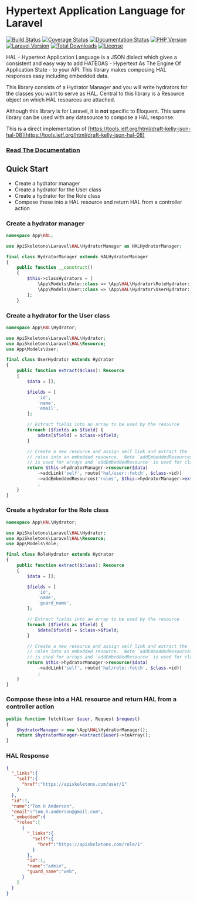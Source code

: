 # Hypertext Application Language for Laravel

[![Build Status](https://travis-ci.com/API-Skeletons/laravel-hal.svg?branch=master)](https://travis-ci.com/API-Skeletons/laravel-hal)
[![Coverage Status](https://coveralls.io/repos/github/API-Skeletons/laravel-hal/badge.svg?branch=master)](https://coveralls.io/github/API-Skeletons/laravel-hal?branch=master)
[![Documentation Status](https://readthedocs.org/projects/api-skeletons-laravel-hal/badge/?version=latest)](https://api-skeletons-laravel-hal.readthedocs.io/en/latest/?badge=latest)
[![PHP Version](https://img.shields.io/badge/PHP-7.3%20to%208.0-blue)](https://img.shields.io/badge/PHP-7.3%20to%208.0-blue)
[![Laravel Version](https://img.shields.io/badge/Laravel-5.7%20to%208.x-red)](https://img.shields.io/badge/Laravel-5.7%20to%208.x-red)
[![Total Downloads](https://poser.pugx.org/api-skeletons/laravel-hal/downloads)](//packagist.org/packages/api-skeletons/laravel-hal)
[![License](https://poser.pugx.org/api-skeletons/laravel-hal/license)](//packagist.org/packages/api-skeletons/laravel-hal)


HAL - Hypertext Application Language is a JSON dialect which gives
a consistent and easy way to add HATEOAS - Hypertext As The Engine
Of Application State - to your API.  This library makes
composing HAL responses easy including embedded data.

This library consists of a Hydrator Manager and you will write hydrators
for the classes you want to serve as HAL.  Central to this library is a 
Resource object on which HAL resources are attached.

Although this library is for Laravel, it is **not** specific to Eloquent.
This same library can be used with any datasource to compose a HAL response.

This is a direct implementation of [https://tools.ietf.org/html/draft-kelly-json-hal-08](https://tools.ietf.org/html/draft-kelly-json-hal-08)


### [Read The Documentation](https://api-skeletons-laravel-hal.readthedocs.io/en/latest/index.html)


## Quick Start

* Create a hydrator manager
* Create a hydrator for the User class
* Create a hydrator for the Role class
* Compose these into a HAL resource and return HAL from a controller action


### Create a hydrator manager

```php
namespace App\HAL;

use ApiSkeletons\Laravel\HAL\HydratorManager as HALHydratorManager;

final class HydratorManager extends HALHydratorManager
{
    public function __construct() 
    {
        $this->classHydrators = [
            \App\Models\Role::class => \App\HAL\Hydrator\RoleHydrator::class,
            \App\Models\User::class => \App\HAL\Hydrator\UserHydrator::class,
        ];
    }
```

### Create a hydrator for the User class

```php
namespace App\HAL\Hydrator;

use ApiSkeletons\Laravel\HAL\Hydrator;
use ApiSkeletons\Laravel\HAL\Resource;
use App\Models\User;

final class UserHydrator extends Hydrator
{
    public function extract($class): Resource
    {
        $data = [];

        $fields = [
            'id',
            'name',
            'email',
        ];

        // Extract fields into an array to be used by the resource
        foreach ($fields as $field) {
            $data[$field] = $class->$field;
        }

        // Create a new resource and assign self link and extract the
        // roles into an embedded resource.  Note `addEmbeddedResources`
        // is used for arrays and `addEmbeddedResource` is used for classes
        return $this->hydratorManager->resource($data)
            ->addLink('self', route('hal/user::fetch', $class->id))
            ->addEmbeddedResources('roles', $this->hydratorManager->extract($class->roles))
            ;
    }
}
```

### Create a hydrator for the Role class

```php
namespace App\HAL\Hydrator;

use ApiSkeletons\Laravel\HAL\Hydrator;
use ApiSkeletons\Laravel\HAL\Resource;
use App\Models\Role;

final class RoleHydrator extends Hydrator
{
    public function extract($class): Resource
    {
        $data = [];

        $fields = [
            'id',
            'name',
            'guard_name',
        ];

        // Extract fields into an array to be used by the resource
        foreach ($fields as $field) {
            $data[$field] = $class->$field;
        }

        // Create a new resource and assign self link and extract the
        // roles into an embedded resource.  Note `addEmbeddedResources`
        // is used for arrays and `addEmbeddedResource` is used for classes
        return $this->hydratorManager->resource($data)
            ->addLink('self', route('hal/role::fetch', $class->id))
            ;
    }
}
```

### Compose these into a HAL resource and return HAL from a controller action

```php
public function fetch(User $user, Request $request)
{
    $hydratorManager = new \App\HAL\HydratorManager();
    return $hydratorManager->extract($user)->toArray();
}
```

### HAL Response 

```json
{
  "_links":{
    "self":{
      "href":"https://apiskeletons.com/user/1"
    }
  },
  "id":1,
  "name":"Tom H Anderson",
  "email":"tom.h.anderson@gmail.com",
  "_embedded":{
    "roles":[
      {
        "_links":{
          "self":{
            "href":"https://apiskeletons.com/role/1"
          }
        },
        "id":1,
        "name":"admin",
        "guard_name":"web",
      }
    ]
  }
}
```
